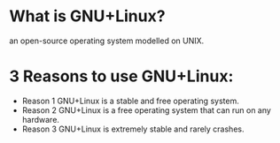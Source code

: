 
# What is GNU+Linux?
an open-source operating system modelled on UNIX.

# 3 Reasons to use GNU+Linux:
* Reason 1 GNU+Linux is a stable and free operating system.
* Reason 2 GNU+Linux is a free operating system that can run on any hardware.
* Reason 3 GNU+Linux is extremely stable and rarely crashes.





